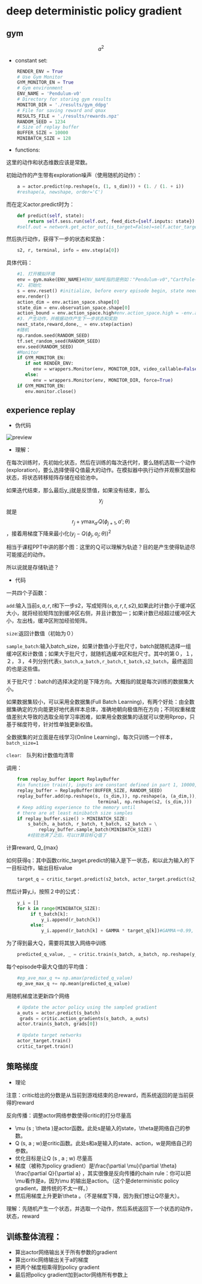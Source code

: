 # deep deterministic policy gradient

## gym
$$a^2$$
- constant set:
```python
    RENDER_ENV = True
    # Use Gym Monitor
    GYM_MONITOR_EN = True
    # Gym environment
    ENV_NAME = 'Pendulum-v0'
    # Directory for storing gym results
    MONITOR_DIR = './results/gym_ddpg'
    # File for saving reward and qmax
    RESULTS_FILE = './results/rewards.npz'
    RANDOM_SEED = 1234
    # Size of replay buffer
    BUFFER_SIZE = 10000
    MINIBATCH_SIZE = 128
```
- functions:

这里的动作和状态维数应该是常数。

初始动作的产生带有exploration噪声（使用随机的动作）：
```python
    a = actor.predict(np.reshape(s, (1, s_dim))) + (1. / (1. + i))
    #reshape(a, newshape, order='C')
```
而在定义actor.predict时为：
```python
    def predict(self, state):
        return self.sess.run(self.out, feed_dict={self.inputs: state})
    #self.out = network.get_actor_out(is_target=False)=self.actor_target_y = self._create_actors(self.state_feature_target)
```
然后执行动作，获得下一步的状态和奖励：
```python
    s2, r, terminal, info = env.step(a[0])
```
具体代码：
```python
    #1. 打开模拟环境
    env = gym.make(ENV_NAME)#ENV_NAME指的是例如："Pendulum-v0","CartPole-v0"之类的给定环境名称
    #2. 初始化
    s = env.reset() #initialize, before every episode begin, state needs initialize
    env.render()
    action_dim = env.action_space.shape[0]
    state_dim = env.observation_space.shape[0]
    action_bound = env.action_space.high#env.action_space.high = -env.action_space.low
    #3. 产生动作，并根据动作产生下一步状态和奖励
    next_state,reward,done,_ = env.step(action)
    #随机
    np.random.seed(RANDOM_SEED)
    tf.set_random_seed(RANDOM_SEED)
    env.seed(RANDOM_SEED)
    #Monitor
    if GYM_MONITOR_EN:
       if not RENDER_ENV:
          env = wrappers.Monitor(env, MONITOR_DIR, video_callable=False, force=True)
       else:
          env = wrappers.Monitor(env, MONITOR_DIR, force=True)
    if GYM_MONITOR_EN:
       env.monitor.close()
```
## experience replay

- 伪代码

![preview](https://pic1.zhimg.com/c24454f472843ef5caef2733d50aba00_r.png)

- 理解：

在每次训练时，先初始化状态，然后在训练的每次迭代时，要么随机选取一个动作(exploration)，要么选择使得Ｑ值最大的动作。在模拟器中执行动作并观察奖励和状态，将状态转移矩阵存储在经验池中。

如果迭代结束，那么最后y_j就是反馈值，如果没有结束，那么$$y_j$$就是$$r_j+\gamma\max_{a'}Q(\phi_{j+1},a';\theta)$$，接着用梯度下降来最小化$(y_j-Q(\phi_j,a_j;\theta))^2$

相当于课程PPT中讲的那个图：这里的Ｑ可以理解为轨迹？目的是产生使得轨迹尽可能接近的动作。



所以说就是存储轨迹？



- 代码

一共四个子函数：

`add`:输入当前$s,a,r,t$和下一步$s2$，写成矩阵$(s,a,r,t,s2)$,如果此时计数小于缓冲区大小，就将经验矩阵加到缓冲区右侧，并且计数加一；如果计数已经超过缓冲区大小，左出栈，缓冲区附加经验矩阵。

`size`:返回计数值（初始为０）

`sample_batch`:输入batch_size，如果计数值小于批尺寸，batch就随机选择一组缓冲区和计数值；如果大于批尺寸，就随机选缓冲区和批尺寸。其中的第０，１，２，３，４列分别代表`s_batch,a_batch,r_batch,t_batch,s2_batch`，最终返回的也是这些值。

关于批尺寸：batch的选择决定的是下降方向。大概指的就是每次训练的数据集大小。

如果数据集较小，可以采用全数据集(Full Batch Learning)，有两个好处：由全数据集确定的方向能更好地代表样本总体，准确地朝向极值所在方向；不同权重梯度值差别大导致的选取全局学习率困难，如果用全数据集的话就可以使用Rprop，只基于梯度符号，针对性单独更新权值。

全数据集的对立面是在线学习(Online Learning)，每次只训练一个样本，`batch_size=1`

`clear`:　队列和计数值均清零

调用：
```python
    from replay_buffer import ReplayBuffer
    #in function train(), inputs are constant defined in part 1, 10000, 1234
    replay_buffer = ReplayBuffer(BUFFER_SIZE, RANDOM_SEED)
    replay_buffer.add(np.reshape(s, (s_dim,)), np.reshape(a, (a_dim,)), r,
                                  terminal, np.reshape(s2, (s_dim,)))
    # Keep adding experience to the memory until
    # there are at least minibatch size samples
    if replay_buffer.size() > MINIBATCH_SIZE:
        s_batch, a_batch, r_batch, t_batch, s2_batch = \
            replay_buffer.sample_batch(MINIBATCH_SIZE)
        #经验池满了之后，可以计算目标Ｑ值了
```
计算reward, Q_{max}

如何获得q：其中函数critic_target.predict的输入是下一状态，和以此为输入的下一目标动作，输出目标value
```python
    target_q = critic_target.predict(s2_batch, actor_target.predict(s2_batch))
```
然后计算y_i，按照２中的公式：
```python
    y_i = []
    for k in range(MINIBATCH_SIZE):
         if t_batch[k]:
             y_i.append(r_batch[k])
         else:
             y_i.append(r_batch[k] + GAMMA * target_q[k])#GAMMA＝0.99, dicsount factor
```
为了得到最大Ｑ，需要将其放入网络中训练
```python
    predicted_q_value, _ = critic.train(s_batch, a_batch, np.reshape(y_i, (MINIBATCH_SIZE, 1)))
```
每个episode中最大Ｑ值的平均值：
```python
    #ep_ave_max_q += np.amax(predicted_q_value)
    ep_ave_max_q += np.mean(predicted_q_value)
```
用随机梯度法更新四个网络
```python
    # Update the actor policy using the sampled gradient
    a_outs = actor.predict(s_batch)
     grads = critic.action_gradients(s_batch, a_outs)
    actor.train(s_batch, grads[0])
    
    # Update target networks
    actor_target.train()
    critic_target.train()
```
## 策略梯度

- 理论

注意：critic给出的分数是从当前到游戏结束的总reward，而系统返回的是当前获得的reward

反向传播：调整actor网络参数使得critic的打分尽量高

- \mu (s ; \theta )是actor函数。此处s是输入的state，\theta是网络自己的参数。
- Q (s, a ; w)是critic函数。此处s和a是输入的state、action，w是网络自己的参数。
- 优化目标是让Q (s , a ; w) 尽量高
- 梯度（被称为policy gradient）是\frac{\partial \mu}{\partial \theta} \frac{\partial Q}{\partial a} ，其实很像是反向传播的chain rule：你可以把\mu看作是a，因为\mu 的输出是action。（这个是deterministic policy gradient，跟传统的不太一样。）
- 然后用梯度上升更新\theta 。（不是梯度下降，因为我们想让Q尽量大）。

理解：先随机产生一个状态，并选取一个动作，然后系统返回下一个状态的动作，状态，reward

## 训练整体流程：

- 算出actor网络输出关于所有参数的gradient
- 算出critic网络输出关于a的梯度
- 把两个梯度相乘得到policy gradient
- 最后把policy gradient加到actor网络所有参数上

